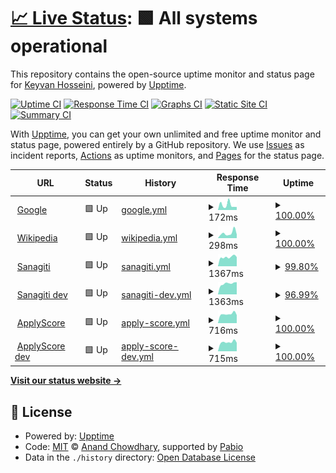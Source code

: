 # [📈 Live Status](https://skh113.github.io/apply-score-uptime): <!--live status--> **🟩 All systems operational**

This repository contains the open-source uptime monitor and status page for [Keyvan Hosseini](https://www.keyvanhosseini.ir/), powered by [Upptime](https://github.com/upptime/upptime).

[![Uptime CI](https://github.com/skh113/apply-score-uptime/workflows/Uptime%20CI/badge.svg)](https://github.com/skh113/apply-score-uptime/actions?query=workflow%3A%22Uptime+CI%22)
[![Response Time CI](https://github.com/skh113/apply-score-uptime/workflows/Response%20Time%20CI/badge.svg)](https://github.com/skh113/apply-score-uptime/actions?query=workflow%3A%22Response+Time+CI%22)
[![Graphs CI](https://github.com/skh113/apply-score-uptime/workflows/Graphs%20CI/badge.svg)](https://github.com/skh113/apply-score-uptime/actions?query=workflow%3A%22Graphs+CI%22)
[![Static Site CI](https://github.com/skh113/apply-score-uptime/workflows/Static%20Site%20CI/badge.svg)](https://github.com/skh113/apply-score-uptime/actions?query=workflow%3A%22Static+Site+CI%22)
[![Summary CI](https://github.com/skh113/apply-score-uptime/workflows/Summary%20CI/badge.svg)](https://github.com/skh113/apply-score-uptime/actions?query=workflow%3A%22Summary+CI%22)

With [Upptime](https://upptime.js.org), you can get your own unlimited and free uptime monitor and status page, powered entirely by a GitHub repository. We use [Issues](https://github.com/skh113/apply-score-uptime/issues) as incident reports, [Actions](https://github.com/skh113/apply-score-uptime/actions) as uptime monitors, and [Pages](https://skh113.github.io/apply-score-uptime) for the status page.

<!--start: status pages-->
<!-- This summary is generated by Upptime (https://github.com/upptime/upptime) -->
<!-- Do not edit this manually, your changes will be overwritten -->
<!-- prettier-ignore -->
| URL | Status | History | Response Time | Uptime |
| --- | ------ | ------- | ------------- | ------ |
| <img alt="" src="https://icons.duckduckgo.com/ip3/www.google.com.ico" height="13"> [Google](https://www.google.com) | 🟩 Up | [google.yml](https://github.com/skh113/apply-score-uptime/commits/HEAD/history/google.yml) | <details><summary><img alt="Response time graph" src="./graphs/google/response-time-week.png" height="20"> 172ms</summary><br><a href="https://skh113.github.io/apply-score-uptime/history/google"><img alt="Response time 109" src="https://img.shields.io/endpoint?url=https%3A%2F%2Fraw.githubusercontent.com%2Fskh113%2Fapply-score-uptime%2FHEAD%2Fapi%2Fgoogle%2Fresponse-time.json"></a><br><a href="https://skh113.github.io/apply-score-uptime/history/google"><img alt="24-hour response time 102" src="https://img.shields.io/endpoint?url=https%3A%2F%2Fraw.githubusercontent.com%2Fskh113%2Fapply-score-uptime%2FHEAD%2Fapi%2Fgoogle%2Fresponse-time-day.json"></a><br><a href="https://skh113.github.io/apply-score-uptime/history/google"><img alt="7-day response time 172" src="https://img.shields.io/endpoint?url=https%3A%2F%2Fraw.githubusercontent.com%2Fskh113%2Fapply-score-uptime%2FHEAD%2Fapi%2Fgoogle%2Fresponse-time-week.json"></a><br><a href="https://skh113.github.io/apply-score-uptime/history/google"><img alt="30-day response time 112" src="https://img.shields.io/endpoint?url=https%3A%2F%2Fraw.githubusercontent.com%2Fskh113%2Fapply-score-uptime%2FHEAD%2Fapi%2Fgoogle%2Fresponse-time-month.json"></a><br><a href="https://skh113.github.io/apply-score-uptime/history/google"><img alt="1-year response time 109" src="https://img.shields.io/endpoint?url=https%3A%2F%2Fraw.githubusercontent.com%2Fskh113%2Fapply-score-uptime%2FHEAD%2Fapi%2Fgoogle%2Fresponse-time-year.json"></a></details> | <details><summary><a href="https://skh113.github.io/apply-score-uptime/history/google">100.00%</a></summary><a href="https://skh113.github.io/apply-score-uptime/history/google"><img alt="All-time uptime 100.00%" src="https://img.shields.io/endpoint?url=https%3A%2F%2Fraw.githubusercontent.com%2Fskh113%2Fapply-score-uptime%2FHEAD%2Fapi%2Fgoogle%2Fuptime.json"></a><br><a href="https://skh113.github.io/apply-score-uptime/history/google"><img alt="24-hour uptime 100.00%" src="https://img.shields.io/endpoint?url=https%3A%2F%2Fraw.githubusercontent.com%2Fskh113%2Fapply-score-uptime%2FHEAD%2Fapi%2Fgoogle%2Fuptime-day.json"></a><br><a href="https://skh113.github.io/apply-score-uptime/history/google"><img alt="7-day uptime 100.00%" src="https://img.shields.io/endpoint?url=https%3A%2F%2Fraw.githubusercontent.com%2Fskh113%2Fapply-score-uptime%2FHEAD%2Fapi%2Fgoogle%2Fuptime-week.json"></a><br><a href="https://skh113.github.io/apply-score-uptime/history/google"><img alt="30-day uptime 100.00%" src="https://img.shields.io/endpoint?url=https%3A%2F%2Fraw.githubusercontent.com%2Fskh113%2Fapply-score-uptime%2FHEAD%2Fapi%2Fgoogle%2Fuptime-month.json"></a><br><a href="https://skh113.github.io/apply-score-uptime/history/google"><img alt="1-year uptime 100.00%" src="https://img.shields.io/endpoint?url=https%3A%2F%2Fraw.githubusercontent.com%2Fskh113%2Fapply-score-uptime%2FHEAD%2Fapi%2Fgoogle%2Fuptime-year.json"></a></details>
| <img alt="" src="https://icons.duckduckgo.com/ip3/en.wikipedia.org.ico" height="13"> [Wikipedia](https://en.wikipedia.org) | 🟩 Up | [wikipedia.yml](https://github.com/skh113/apply-score-uptime/commits/HEAD/history/wikipedia.yml) | <details><summary><img alt="Response time graph" src="./graphs/wikipedia/response-time-week.png" height="20"> 298ms</summary><br><a href="https://skh113.github.io/apply-score-uptime/history/wikipedia"><img alt="Response time 257" src="https://img.shields.io/endpoint?url=https%3A%2F%2Fraw.githubusercontent.com%2Fskh113%2Fapply-score-uptime%2FHEAD%2Fapi%2Fwikipedia%2Fresponse-time.json"></a><br><a href="https://skh113.github.io/apply-score-uptime/history/wikipedia"><img alt="24-hour response time 220" src="https://img.shields.io/endpoint?url=https%3A%2F%2Fraw.githubusercontent.com%2Fskh113%2Fapply-score-uptime%2FHEAD%2Fapi%2Fwikipedia%2Fresponse-time-day.json"></a><br><a href="https://skh113.github.io/apply-score-uptime/history/wikipedia"><img alt="7-day response time 298" src="https://img.shields.io/endpoint?url=https%3A%2F%2Fraw.githubusercontent.com%2Fskh113%2Fapply-score-uptime%2FHEAD%2Fapi%2Fwikipedia%2Fresponse-time-week.json"></a><br><a href="https://skh113.github.io/apply-score-uptime/history/wikipedia"><img alt="30-day response time 214" src="https://img.shields.io/endpoint?url=https%3A%2F%2Fraw.githubusercontent.com%2Fskh113%2Fapply-score-uptime%2FHEAD%2Fapi%2Fwikipedia%2Fresponse-time-month.json"></a><br><a href="https://skh113.github.io/apply-score-uptime/history/wikipedia"><img alt="1-year response time 257" src="https://img.shields.io/endpoint?url=https%3A%2F%2Fraw.githubusercontent.com%2Fskh113%2Fapply-score-uptime%2FHEAD%2Fapi%2Fwikipedia%2Fresponse-time-year.json"></a></details> | <details><summary><a href="https://skh113.github.io/apply-score-uptime/history/wikipedia">100.00%</a></summary><a href="https://skh113.github.io/apply-score-uptime/history/wikipedia"><img alt="All-time uptime 100.00%" src="https://img.shields.io/endpoint?url=https%3A%2F%2Fraw.githubusercontent.com%2Fskh113%2Fapply-score-uptime%2FHEAD%2Fapi%2Fwikipedia%2Fuptime.json"></a><br><a href="https://skh113.github.io/apply-score-uptime/history/wikipedia"><img alt="24-hour uptime 100.00%" src="https://img.shields.io/endpoint?url=https%3A%2F%2Fraw.githubusercontent.com%2Fskh113%2Fapply-score-uptime%2FHEAD%2Fapi%2Fwikipedia%2Fuptime-day.json"></a><br><a href="https://skh113.github.io/apply-score-uptime/history/wikipedia"><img alt="7-day uptime 100.00%" src="https://img.shields.io/endpoint?url=https%3A%2F%2Fraw.githubusercontent.com%2Fskh113%2Fapply-score-uptime%2FHEAD%2Fapi%2Fwikipedia%2Fuptime-week.json"></a><br><a href="https://skh113.github.io/apply-score-uptime/history/wikipedia"><img alt="30-day uptime 100.00%" src="https://img.shields.io/endpoint?url=https%3A%2F%2Fraw.githubusercontent.com%2Fskh113%2Fapply-score-uptime%2FHEAD%2Fapi%2Fwikipedia%2Fuptime-month.json"></a><br><a href="https://skh113.github.io/apply-score-uptime/history/wikipedia"><img alt="1-year uptime 100.00%" src="https://img.shields.io/endpoint?url=https%3A%2F%2Fraw.githubusercontent.com%2Fskh113%2Fapply-score-uptime%2FHEAD%2Fapi%2Fwikipedia%2Fuptime-year.json"></a></details>
| <img alt="" src="https://icons.duckduckgo.com/ip3/sanagiti.com.ico" height="13"> [Sanagiti](https://sanagiti.com/) | 🟩 Up | [sanagiti.yml](https://github.com/skh113/apply-score-uptime/commits/HEAD/history/sanagiti.yml) | <details><summary><img alt="Response time graph" src="./graphs/sanagiti/response-time-week.png" height="20"> 1367ms</summary><br><a href="https://skh113.github.io/apply-score-uptime/history/sanagiti"><img alt="Response time 1496" src="https://img.shields.io/endpoint?url=https%3A%2F%2Fraw.githubusercontent.com%2Fskh113%2Fapply-score-uptime%2FHEAD%2Fapi%2Fsanagiti%2Fresponse-time.json"></a><br><a href="https://skh113.github.io/apply-score-uptime/history/sanagiti"><img alt="24-hour response time 1208" src="https://img.shields.io/endpoint?url=https%3A%2F%2Fraw.githubusercontent.com%2Fskh113%2Fapply-score-uptime%2FHEAD%2Fapi%2Fsanagiti%2Fresponse-time-day.json"></a><br><a href="https://skh113.github.io/apply-score-uptime/history/sanagiti"><img alt="7-day response time 1367" src="https://img.shields.io/endpoint?url=https%3A%2F%2Fraw.githubusercontent.com%2Fskh113%2Fapply-score-uptime%2FHEAD%2Fapi%2Fsanagiti%2Fresponse-time-week.json"></a><br><a href="https://skh113.github.io/apply-score-uptime/history/sanagiti"><img alt="30-day response time 1909" src="https://img.shields.io/endpoint?url=https%3A%2F%2Fraw.githubusercontent.com%2Fskh113%2Fapply-score-uptime%2FHEAD%2Fapi%2Fsanagiti%2Fresponse-time-month.json"></a><br><a href="https://skh113.github.io/apply-score-uptime/history/sanagiti"><img alt="1-year response time 1496" src="https://img.shields.io/endpoint?url=https%3A%2F%2Fraw.githubusercontent.com%2Fskh113%2Fapply-score-uptime%2FHEAD%2Fapi%2Fsanagiti%2Fresponse-time-year.json"></a></details> | <details><summary><a href="https://skh113.github.io/apply-score-uptime/history/sanagiti">99.80%</a></summary><a href="https://skh113.github.io/apply-score-uptime/history/sanagiti"><img alt="All-time uptime 99.73%" src="https://img.shields.io/endpoint?url=https%3A%2F%2Fraw.githubusercontent.com%2Fskh113%2Fapply-score-uptime%2FHEAD%2Fapi%2Fsanagiti%2Fuptime.json"></a><br><a href="https://skh113.github.io/apply-score-uptime/history/sanagiti"><img alt="24-hour uptime 98.60%" src="https://img.shields.io/endpoint?url=https%3A%2F%2Fraw.githubusercontent.com%2Fskh113%2Fapply-score-uptime%2FHEAD%2Fapi%2Fsanagiti%2Fuptime-day.json"></a><br><a href="https://skh113.github.io/apply-score-uptime/history/sanagiti"><img alt="7-day uptime 99.80%" src="https://img.shields.io/endpoint?url=https%3A%2F%2Fraw.githubusercontent.com%2Fskh113%2Fapply-score-uptime%2FHEAD%2Fapi%2Fsanagiti%2Fuptime-week.json"></a><br><a href="https://skh113.github.io/apply-score-uptime/history/sanagiti"><img alt="30-day uptime 99.58%" src="https://img.shields.io/endpoint?url=https%3A%2F%2Fraw.githubusercontent.com%2Fskh113%2Fapply-score-uptime%2FHEAD%2Fapi%2Fsanagiti%2Fuptime-month.json"></a><br><a href="https://skh113.github.io/apply-score-uptime/history/sanagiti"><img alt="1-year uptime 99.73%" src="https://img.shields.io/endpoint?url=https%3A%2F%2Fraw.githubusercontent.com%2Fskh113%2Fapply-score-uptime%2FHEAD%2Fapi%2Fsanagiti%2Fuptime-year.json"></a></details>
| <img alt="" src="https://icons.duckduckgo.com/ip3/dev.applyscore.co.uk.ico" height="13"> [Sanagiti dev](https://dev.applyscore.co.uk/) | 🟩 Up | [sanagiti-dev.yml](https://github.com/skh113/apply-score-uptime/commits/HEAD/history/sanagiti-dev.yml) | <details><summary><img alt="Response time graph" src="./graphs/sanagiti-dev/response-time-week.png" height="20"> 1363ms</summary><br><a href="https://skh113.github.io/apply-score-uptime/history/sanagiti-dev"><img alt="Response time 1596" src="https://img.shields.io/endpoint?url=https%3A%2F%2Fraw.githubusercontent.com%2Fskh113%2Fapply-score-uptime%2FHEAD%2Fapi%2Fsanagiti-dev%2Fresponse-time.json"></a><br><a href="https://skh113.github.io/apply-score-uptime/history/sanagiti-dev"><img alt="24-hour response time 1403" src="https://img.shields.io/endpoint?url=https%3A%2F%2Fraw.githubusercontent.com%2Fskh113%2Fapply-score-uptime%2FHEAD%2Fapi%2Fsanagiti-dev%2Fresponse-time-day.json"></a><br><a href="https://skh113.github.io/apply-score-uptime/history/sanagiti-dev"><img alt="7-day response time 1363" src="https://img.shields.io/endpoint?url=https%3A%2F%2Fraw.githubusercontent.com%2Fskh113%2Fapply-score-uptime%2FHEAD%2Fapi%2Fsanagiti-dev%2Fresponse-time-week.json"></a><br><a href="https://skh113.github.io/apply-score-uptime/history/sanagiti-dev"><img alt="30-day response time 2088" src="https://img.shields.io/endpoint?url=https%3A%2F%2Fraw.githubusercontent.com%2Fskh113%2Fapply-score-uptime%2FHEAD%2Fapi%2Fsanagiti-dev%2Fresponse-time-month.json"></a><br><a href="https://skh113.github.io/apply-score-uptime/history/sanagiti-dev"><img alt="1-year response time 1596" src="https://img.shields.io/endpoint?url=https%3A%2F%2Fraw.githubusercontent.com%2Fskh113%2Fapply-score-uptime%2FHEAD%2Fapi%2Fsanagiti-dev%2Fresponse-time-year.json"></a></details> | <details><summary><a href="https://skh113.github.io/apply-score-uptime/history/sanagiti-dev">96.99%</a></summary><a href="https://skh113.github.io/apply-score-uptime/history/sanagiti-dev"><img alt="All-time uptime 99.06%" src="https://img.shields.io/endpoint?url=https%3A%2F%2Fraw.githubusercontent.com%2Fskh113%2Fapply-score-uptime%2FHEAD%2Fapi%2Fsanagiti-dev%2Fuptime.json"></a><br><a href="https://skh113.github.io/apply-score-uptime/history/sanagiti-dev"><img alt="24-hour uptime 78.95%" src="https://img.shields.io/endpoint?url=https%3A%2F%2Fraw.githubusercontent.com%2Fskh113%2Fapply-score-uptime%2FHEAD%2Fapi%2Fsanagiti-dev%2Fuptime-day.json"></a><br><a href="https://skh113.github.io/apply-score-uptime/history/sanagiti-dev"><img alt="7-day uptime 96.99%" src="https://img.shields.io/endpoint?url=https%3A%2F%2Fraw.githubusercontent.com%2Fskh113%2Fapply-score-uptime%2FHEAD%2Fapi%2Fsanagiti-dev%2Fuptime-week.json"></a><br><a href="https://skh113.github.io/apply-score-uptime/history/sanagiti-dev"><img alt="30-day uptime 98.99%" src="https://img.shields.io/endpoint?url=https%3A%2F%2Fraw.githubusercontent.com%2Fskh113%2Fapply-score-uptime%2FHEAD%2Fapi%2Fsanagiti-dev%2Fuptime-month.json"></a><br><a href="https://skh113.github.io/apply-score-uptime/history/sanagiti-dev"><img alt="1-year uptime 99.06%" src="https://img.shields.io/endpoint?url=https%3A%2F%2Fraw.githubusercontent.com%2Fskh113%2Fapply-score-uptime%2FHEAD%2Fapi%2Fsanagiti-dev%2Fuptime-year.json"></a></details>
| <img alt="" src="https://icons.duckduckgo.com/ip3/applyscore.net.ico" height="13"> [ApplyScore](https://applyscore.net/) | 🟩 Up | [apply-score.yml](https://github.com/skh113/apply-score-uptime/commits/HEAD/history/apply-score.yml) | <details><summary><img alt="Response time graph" src="./graphs/apply-score/response-time-week.png" height="20"> 716ms</summary><br><a href="https://skh113.github.io/apply-score-uptime/history/apply-score"><img alt="Response time 747" src="https://img.shields.io/endpoint?url=https%3A%2F%2Fraw.githubusercontent.com%2Fskh113%2Fapply-score-uptime%2FHEAD%2Fapi%2Fapply-score%2Fresponse-time.json"></a><br><a href="https://skh113.github.io/apply-score-uptime/history/apply-score"><img alt="24-hour response time 629" src="https://img.shields.io/endpoint?url=https%3A%2F%2Fraw.githubusercontent.com%2Fskh113%2Fapply-score-uptime%2FHEAD%2Fapi%2Fapply-score%2Fresponse-time-day.json"></a><br><a href="https://skh113.github.io/apply-score-uptime/history/apply-score"><img alt="7-day response time 716" src="https://img.shields.io/endpoint?url=https%3A%2F%2Fraw.githubusercontent.com%2Fskh113%2Fapply-score-uptime%2FHEAD%2Fapi%2Fapply-score%2Fresponse-time-week.json"></a><br><a href="https://skh113.github.io/apply-score-uptime/history/apply-score"><img alt="30-day response time 731" src="https://img.shields.io/endpoint?url=https%3A%2F%2Fraw.githubusercontent.com%2Fskh113%2Fapply-score-uptime%2FHEAD%2Fapi%2Fapply-score%2Fresponse-time-month.json"></a><br><a href="https://skh113.github.io/apply-score-uptime/history/apply-score"><img alt="1-year response time 747" src="https://img.shields.io/endpoint?url=https%3A%2F%2Fraw.githubusercontent.com%2Fskh113%2Fapply-score-uptime%2FHEAD%2Fapi%2Fapply-score%2Fresponse-time-year.json"></a></details> | <details><summary><a href="https://skh113.github.io/apply-score-uptime/history/apply-score">100.00%</a></summary><a href="https://skh113.github.io/apply-score-uptime/history/apply-score"><img alt="All-time uptime 100.00%" src="https://img.shields.io/endpoint?url=https%3A%2F%2Fraw.githubusercontent.com%2Fskh113%2Fapply-score-uptime%2FHEAD%2Fapi%2Fapply-score%2Fuptime.json"></a><br><a href="https://skh113.github.io/apply-score-uptime/history/apply-score"><img alt="24-hour uptime 100.00%" src="https://img.shields.io/endpoint?url=https%3A%2F%2Fraw.githubusercontent.com%2Fskh113%2Fapply-score-uptime%2FHEAD%2Fapi%2Fapply-score%2Fuptime-day.json"></a><br><a href="https://skh113.github.io/apply-score-uptime/history/apply-score"><img alt="7-day uptime 100.00%" src="https://img.shields.io/endpoint?url=https%3A%2F%2Fraw.githubusercontent.com%2Fskh113%2Fapply-score-uptime%2FHEAD%2Fapi%2Fapply-score%2Fuptime-week.json"></a><br><a href="https://skh113.github.io/apply-score-uptime/history/apply-score"><img alt="30-day uptime 100.00%" src="https://img.shields.io/endpoint?url=https%3A%2F%2Fraw.githubusercontent.com%2Fskh113%2Fapply-score-uptime%2FHEAD%2Fapi%2Fapply-score%2Fuptime-month.json"></a><br><a href="https://skh113.github.io/apply-score-uptime/history/apply-score"><img alt="1-year uptime 100.00%" src="https://img.shields.io/endpoint?url=https%3A%2F%2Fraw.githubusercontent.com%2Fskh113%2Fapply-score-uptime%2FHEAD%2Fapi%2Fapply-score%2Fuptime-year.json"></a></details>
| <img alt="" src="https://icons.duckduckgo.com/ip3/dev.applyscore.net.ico" height="13"> [ApplyScore dev](https://dev.applyscore.net/) | 🟩 Up | [apply-score-dev.yml](https://github.com/skh113/apply-score-uptime/commits/HEAD/history/apply-score-dev.yml) | <details><summary><img alt="Response time graph" src="./graphs/apply-score-dev/response-time-week.png" height="20"> 715ms</summary><br><a href="https://skh113.github.io/apply-score-uptime/history/apply-score-dev"><img alt="Response time 721" src="https://img.shields.io/endpoint?url=https%3A%2F%2Fraw.githubusercontent.com%2Fskh113%2Fapply-score-uptime%2FHEAD%2Fapi%2Fapply-score-dev%2Fresponse-time.json"></a><br><a href="https://skh113.github.io/apply-score-uptime/history/apply-score-dev"><img alt="24-hour response time 666" src="https://img.shields.io/endpoint?url=https%3A%2F%2Fraw.githubusercontent.com%2Fskh113%2Fapply-score-uptime%2FHEAD%2Fapi%2Fapply-score-dev%2Fresponse-time-day.json"></a><br><a href="https://skh113.github.io/apply-score-uptime/history/apply-score-dev"><img alt="7-day response time 715" src="https://img.shields.io/endpoint?url=https%3A%2F%2Fraw.githubusercontent.com%2Fskh113%2Fapply-score-uptime%2FHEAD%2Fapi%2Fapply-score-dev%2Fresponse-time-week.json"></a><br><a href="https://skh113.github.io/apply-score-uptime/history/apply-score-dev"><img alt="30-day response time 746" src="https://img.shields.io/endpoint?url=https%3A%2F%2Fraw.githubusercontent.com%2Fskh113%2Fapply-score-uptime%2FHEAD%2Fapi%2Fapply-score-dev%2Fresponse-time-month.json"></a><br><a href="https://skh113.github.io/apply-score-uptime/history/apply-score-dev"><img alt="1-year response time 721" src="https://img.shields.io/endpoint?url=https%3A%2F%2Fraw.githubusercontent.com%2Fskh113%2Fapply-score-uptime%2FHEAD%2Fapi%2Fapply-score-dev%2Fresponse-time-year.json"></a></details> | <details><summary><a href="https://skh113.github.io/apply-score-uptime/history/apply-score-dev">100.00%</a></summary><a href="https://skh113.github.io/apply-score-uptime/history/apply-score-dev"><img alt="All-time uptime 99.18%" src="https://img.shields.io/endpoint?url=https%3A%2F%2Fraw.githubusercontent.com%2Fskh113%2Fapply-score-uptime%2FHEAD%2Fapi%2Fapply-score-dev%2Fuptime.json"></a><br><a href="https://skh113.github.io/apply-score-uptime/history/apply-score-dev"><img alt="24-hour uptime 100.00%" src="https://img.shields.io/endpoint?url=https%3A%2F%2Fraw.githubusercontent.com%2Fskh113%2Fapply-score-uptime%2FHEAD%2Fapi%2Fapply-score-dev%2Fuptime-day.json"></a><br><a href="https://skh113.github.io/apply-score-uptime/history/apply-score-dev"><img alt="7-day uptime 100.00%" src="https://img.shields.io/endpoint?url=https%3A%2F%2Fraw.githubusercontent.com%2Fskh113%2Fapply-score-uptime%2FHEAD%2Fapi%2Fapply-score-dev%2Fuptime-week.json"></a><br><a href="https://skh113.github.io/apply-score-uptime/history/apply-score-dev"><img alt="30-day uptime 100.00%" src="https://img.shields.io/endpoint?url=https%3A%2F%2Fraw.githubusercontent.com%2Fskh113%2Fapply-score-uptime%2FHEAD%2Fapi%2Fapply-score-dev%2Fuptime-month.json"></a><br><a href="https://skh113.github.io/apply-score-uptime/history/apply-score-dev"><img alt="1-year uptime 99.18%" src="https://img.shields.io/endpoint?url=https%3A%2F%2Fraw.githubusercontent.com%2Fskh113%2Fapply-score-uptime%2FHEAD%2Fapi%2Fapply-score-dev%2Fuptime-year.json"></a></details>

<!--end: status pages-->

[**Visit our status website →**](https://skh113.github.io/apply-score-uptime)

## 📄 License

- Powered by: [Upptime](https://github.com/upptime/upptime)
- Code: [MIT](./LICENSE) © [Anand Chowdhary](https://anandchowdhary.com), supported by [Pabio](https://pabio.com)
- Data in the `./history` directory: [Open Database License](https://opendatacommons.org/licenses/odbl/1-0/)
